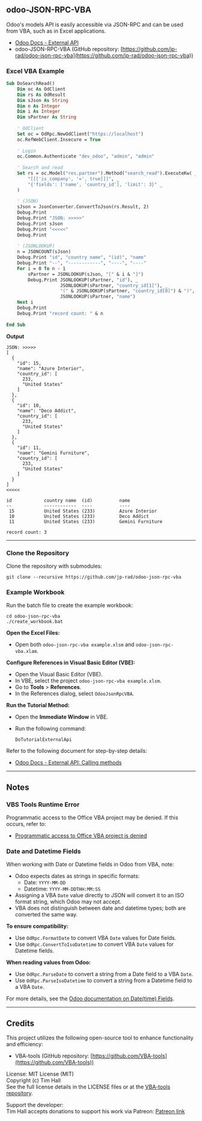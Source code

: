 ## odoo-JSON-RPC-VBA

Odoo's models API is easily accessible via JSON-RPC and can be used from VBA, such as in Excel applications.

- [Odoo Docs - External API](https://www.odoo.com/documentation/master/developer/reference/external_api.html)
- odoo-JSON-RPC-VBA (GitHub repository: [https://github.com/jp-rad/odoo-json-rpc-vba](https://github.com/jp-rad/odoo-json-rpc-vba))

### Excel VBA Example

```vb
Sub DoSearchRead()
    Dim oc As OdClient
    Dim rs As OdResult
    Dim sJson As String
    Dim n As Integer
    Dim i As Integer
    Dim sPartner As String
    
    ' OdClient
    Set oc = OdRpc.NewOdClient("https://localhost")
    oc.RefWebClient.Insecure = True
    
    ' Login
    oc.Common.Authenticate "dev_odoo", "admin", "admin"
    
    ' Search and read
    Set rs = oc.Model("res.partner").Method("search_read").ExecuteKw( _
        "[[['is_company', '=', true]]]", _
        "{'fields': ['name', 'country_id'], 'limit': 3}" _
    )
    
    ' (JSON)
    sJson = JsonConverter.ConvertToJson(rs.Result, 2)
    Debug.Print
    Debug.Print "JSON: >>>>>"
    Debug.Print sJson
    Debug.Print "<<<<<"
    Debug.Print
    
    ' (JSONLOOKUP)
    n = JSONCOUNT(sJson)
    Debug.Print "id", "country name", "(id)", "name"
    Debug.Print "--", "------------", "----", "----"
    For i = 0 To n - 1
        sPartner = JSONLOOKUP(sJson, "[" & i & "]")
        Debug.Print JSONLOOKUP(sPartner, "id"), _
                    JSONLOOKUP(sPartner, "country_id[1]"), _
                    "(" & JSONLOOKUP(sPartner, "country_id[0]") & ")", _
                    JSONLOOKUP(sPartner, "name")
    Next i
    Debug.Print
    Debug.Print "record count: " & n
    
End Sub
```

**Output**

```
JSON: >>>>>
[
  {
    "id": 15,
    "name": "Azure Interior",
    "country_id": [
      233,
      "United States"
    ]
  },
  {
    "id": 10,
    "name": "Deco Addict",
    "country_id": [
      233,
      "United States"
    ]
  },
  {
    "id": 11,
    "name": "Gemini Furniture",
    "country_id": [
      233,
      "United States"
    ]
  }
]
<<<<<

id            country name  (id)          name
--            ------------  ----          ----
 15           United States (233)         Azure Interior
 10           United States (233)         Deco Addict
 11           United States (233)         Gemini Furniture

record count: 3
```


---

### Clone the Repository

Clone the repository with submodules:

```
git clone --recursive https://github.com/jp-rad/odoo-json-rpc-vba
```

### Example Workbook

Run the batch file to create the example workbook:

```
cd odoo-json-rpc-vba
./create_workbook.bat
```

**Open the Excel Files:**  
- Open both `odoo-json-rpc-vba example.xlsm` and `odoo-json-rpc-vba.xlam`.

**Configure References in Visual Basic Editor (VBE):**  
- Open the Visual Basic Editor (VBE).  
- In VBE, select the project `odoo-json-rpc-vba example.xlsm`.  
- Go to **Tools** > **References**.  
- In the References dialog, select `OdooJsonRpcVBA`.

**Run the Tutorial Method:**  
- Open the **Immediate Window** in VBE.  
- Run the following command:  

   ```vba
   DoTutorialExternalApi
   ```

Refer to the following document for step-by-step details:

- [Odoo Docs - External API: Calling methods](https://www.odoo.com/documentation/master/developer/reference/external_api.html#calling-methods)

---

## Notes

### VBS Tools Runtime Error

Programmatic access to the Office VBA project may be denied. If this occurs, refer to:

- [Programmatic access to Office VBA project is denied](https://support.microsoft.com/en-us/topic/programmatic-access-to-office-vba-project-is-denied-960d5265-6592-9400-31bc-b2ddfb94b445)

### Date and Datetime Fields

When working with Date or Datetime fields in Odoo from VBA, note:

- Odoo expects dates as strings in specific formats:
  - Date: `YYYY-MM-DD`
  - Datetime: `YYYY-MM-DDTHH:MM:SS`
- Assigning a VBA `Date` value directly to JSON will convert it to an ISO format string, which Odoo may not accept.
- VBA does not distinguish between date and datetime types; both are converted the same way.

**To ensure compatibility:**

- Use `OdRpc.FormatDate` to convert VBA `Date` values for Date fields.
- Use `OdRpc.ConvertToIsoDatetime` to convert VBA `Date` values for Datetime fields.

**When reading values from Odoo:**

- Use `OdRpc.ParseDate` to convert a string from a Date field to a VBA `Date`.
- Use `OdRpc.ParseIsoDatetime` to convert a string from a Datetime field to a VBA `Date`.

For more details, see the [Odoo documentation on Date(time) Fields](https://www.odoo.com/documentation/15.0/developer/reference/backend/orm.html#date-time-fields).

---

## Credits

This project utilizes the following open-source tool to enhance functionality and efficiency:

- VBA-tools (GitHub repository: [https://github.com/VBA-tools](https://github.com/VBA-tools))

License: MIT License (MIT)  
Copyright (c) Tim Hall  
See the full license details in the LICENSE files or at the [VBA-tools repository](https://github.com/VBA-tools).

Support the developer:  
Tim Hall accepts donations to support his work via Patreon: [Patreon link](https://www.patreon.com/timhall)
